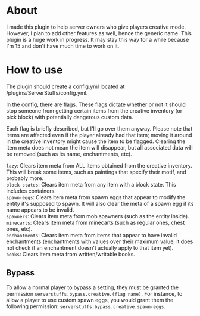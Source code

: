 # About
I made this plugin to help server owners who give players creative mode. However, I plan to add other features as well, hence the generic name.
This plugin is a huge work in progress. It may stay this way for a while because I'm 15 and don't have much time to work on it.

# How to use
The plugin should create a config.yml located at /plugins/ServerStuffs/config.yml.

In the config, there are flags. These flags dictate whether or not it should stop someone from getting certain items from the creative inventory (or pick block) with potentially dangerous custom data.

Each flag is briefly described, but I'll go over them anyway. Please note that items are affected even if the player already had that item; moving it around in the creative inventory might cause the item to be flagged. Clearing the item meta does not mean the item will disappear, but all associated data will be removed (such as its name, enchantments, etc).

`lazy`: Clears item meta from ALL items obtained from the creative inventory. This will break some items, such as paintings that specify their motif, and probably more.<br>
`block-states`: Clears item meta from any item with a block state. This includes containers.<br>
`spawn-eggs`: Clears item meta from spawn eggs that appear to modify the entity it's supposed to spawn. It will also clear the meta of a spawn egg if its name appears to be invalid.<br>
`spawners`: Clears item meta from mob spawners (such as the entity inside).<br>
`minecarts`: Clears item meta from minecarts (such as regular ones, chest ones, etc).<br>
`enchantments`: Clears item meta from items that appear to have invalid enchantments (enchantments with values over their maximum value; it does not check if an enchantment doesn't actually apply to that item yet).<br>
`books`: Clears item meta from written/writable books.<br>

## Bypass
To allow a normal player to bypass a setting, they must be granted the permission `serverstuffs.bypass.creative.(flag name)`. For instance, to allow a player to use custom spawn eggs, you would grant them the following permission: `serverstuffs.bypass.creative.spawn-eggs`.
